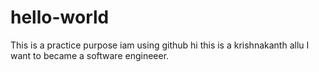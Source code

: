 # hello-world
This is a practice purpose iam using github 
hi this is a krishnakanth allu I want to became a software engineeer.
